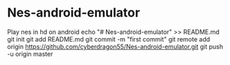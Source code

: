 # Nes-android-emulator
Play nes in hd on android
echo "# Nes-android-emulator" >> README.md
git init
git add README.md
git commit -m "first commit"
git remote add origin https://github.com/cyberdragon55/Nes-android-emulator.git
git push -u origin master
